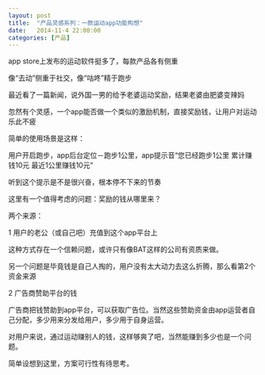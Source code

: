 ```yaml
---
layout: post
title:  "产品灵感系列：一款运动app功能构想"
date:   2014-11-4 22:00:00
categories: [产品]
---
```


app store上发布的运动软件挺多了，每款产品各有侧重

像“去动”侧重于社交，像“咕咚”精于跑步

最近看了一篇新闻，说外国一男的给予老婆运动奖励，结果老婆由肥婆变辣妈

忽然有个灵感，一个app能否做一个类似的激励机制，直接奖励钱，让用户对运动乐此不疲

简单的使用场景是这样：

用户开启跑步，app后台定位－跑步1公里，app提示音“您已经跑步1公里 累计赚钱10元 最近1公里赚钱10元”

听到这个提示是不是很兴奋，根本停不下来的节奏

这里有一个值得考虑的问题：奖励的钱从哪里来？

两个来源：

1 用户的老公（或自己吧）充值到这个app平台上

这种方式存在一个信赖问题，或许只有像BAT这样的公司有资质来做。

另一个问题是毕竟钱是自己人掏的，用户没有太大动力去这么折腾，那么看第2个资金来源

2 广告商赞助平台的钱

广告商把钱赞助到app平台，可以获取广告位。当然这些赞助资金由app运营者自己分配，多少用来分发给用户，多少用于自身运营。

对用户来说，通过运动赚别人的钱，这样够爽了吧，当然能赚到多少也是一个问题。

简单设想到这里，方案可行性有待思考。
